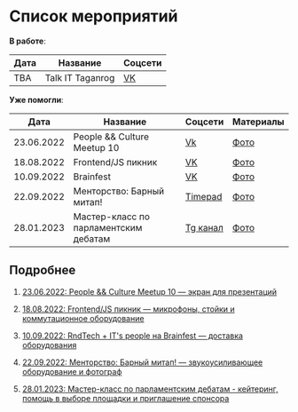 # Список мероприятий

**В работе**:

| Дата | Название         | Соцсети                        |
|------|------------------|--------------------------------|
| TBA  | Talk IT Taganrog | [VK](https://vk.com/talkittgn) |


**Уже помогли**:

| Дата | Название         | Соцсети                        | Материалы |
|------|------------------|--------------------------------|-----------|
| 23.06.2022 | People && Culture Meetup 10                  | [Vk](https://vk.com/hr_meetup?w=wall-136616219_200)                               | [Фото](https://vk.com/album-136616219_285128558)          |
| 18.08.2022  | Frontend/JS пикник | [VK](https://vk.com/jsmeetup) | [Фото](https://vk.com/album-179458361_286100732)
| 10.09.2022  | Brainfest | [VK](https://vk.com/brainfest_growth) | [Фото](https://vk.com/rndtech?w=wall-179458361_433)
| 22.09.2022  | Менторство: Барный митап! | [Timepad](https://it-people-event.timepad.ru/event/2178253/) | [Фото](https://disk.yandex.ru/d/rXDyQvIpCrVsxw)
| 28.01.2023 |  Мастер-класс по парламентским дебатам | [Tg канал](https://t.me/raccoon_of_debate/10) | [Фото](https://disk.yandex.ru/d/FYPOzpukeIeIRQ)

## Подробнее

1. [23.06.2022: People && Culture Meetup 10 — экран для презентаций](2022-06-03.md)

2. [18.08.2022: Frontend/JS пикник — микрофоны, стойки и коммутационное оборудование](2022-08-18.md)

3. [10.09.2022: RndTech + IT's people на Brainfest — доставка оборудования](2022-09-10.md)

4. [22.09.2022: Менторство: Барный митап! — звукоусиливающее оборудование и фотограф](2022-09-22.md)

5. [28.01.2023: Мастер-класс по парламентским дебатам - кейтеринг, помощь в выборе площадки и приглашение спонсора](2023-01-28.md)